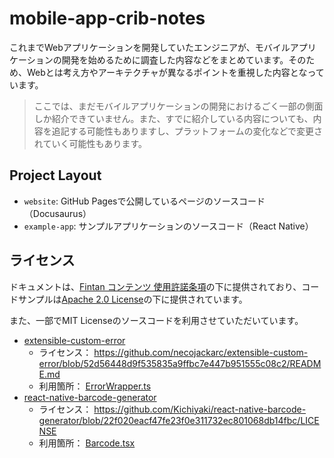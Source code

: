 # mobile-app-crib-notes

これまでWebアプリケーションを開発していたエンジニアが、モバイルアプリケーションの開発を始めるために調査した内容などをまとめています。そのため、Webとは考え方やアーキテクチャが異なるポイントを重視した内容となっています。

> ここでは、まだモバイルアプリケーションの開発におけるごく一部の側面しか紹介できていません。また、すでに紹介している内容についても、内容を追記する可能性もありますし、プラットフォームの変化などで変更されていく可能性もあります。

## Project Layout

* `website`: GitHub Pagesで公開しているページのソースコード（Docusaurus）
* `example-app`: サンプルアプリケーションのソースコード（React Native）

## ライセンス

ドキュメントは、<a rel="license" href="https://fintan.jp/?page_id=201" target="_blank">Fintan コンテンツ 使用許諾条項</a>の下に提供されており、コードサンプルは<a rel="license" href="https://www.apache.org/licenses/LICENSE-2.0" target="_blank">Apache 2.0 License</a>の下に提供されています。

また、一部でMIT Licenseのソースコードを利用させていただいています。

* [extensible-custom-error](https://github.com/necojackarc/extensible-custom-error)
  * ライセンス： https://github.com/necojackarc/extensible-custom-error/blob/52d56448d9f535835a9ffbc7e447b951555c08c2/README.md
  * 利用箇所： [ErrorWrapper.ts](example-app/SantokuApp/src/bases/core/errors/ErrorWrapper.ts)
* [react-native-barcode-generator](https://github.com/Kichiyaki/react-native-barcode-generator)
  * ライセンス： https://github.com/Kichiyaki/react-native-barcode-generator/blob/22f020eacf47fe23f0e311732ec801068db14fbc/LICENSE
  * 利用箇所： [Barcode.tsx](example-app/SantokuApp/src/bases/ui/barcode/Barcode.tsx)
